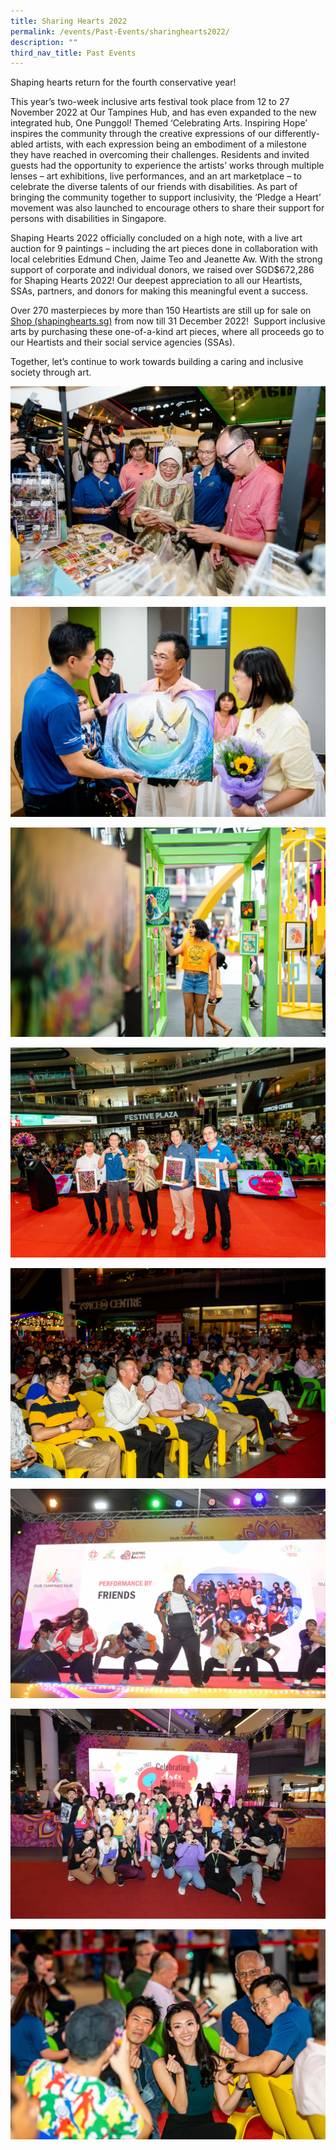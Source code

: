 ```yaml
---
title: Sharing Hearts 2022
permalink: /events/Past-Events/sharinghearts2022/
description: ""
third_nav_title: Past Events
---
```

        

Shaping hearts return for the fourth conservative year! 

This year’s two-week inclusive arts festival took place from 12 to 27 November 2022 at Our Tampines Hub, and has even expanded to the new integrated hub, One Punggol! Themed ‘Celebrating Arts. Inspiring Hope’ inspires the community through the creative expressions of our differently-abled artists, with each expression being an embodiment of a milestone they have reached in overcoming their challenges. Residents and invited guests had the opportunity to experience the artists’ works through multiple lenses – art exhibitions, live performances, and an art marketplace – to celebrate the diverse talents of our friends with disabilities. As part of bringing the community together to support inclusivity, the ‘Pledge a Heart’ movement was also launched to encourage others to share their support for persons with disabilities in Singapore.

Shaping Hearts 2022 officially concluded on a high note, with a live art auction for 9 paintings – including the art pieces done in collaboration with local celebrities Edmund Chen, Jaime Teo and Jeanette Aw. With the strong support of corporate and individual donors, we raised over SGD$672,286 for Shaping Hearts 2022! Our deepest appreciation to all our Heartists, SSAs, partners, and donors for making this meaningful event a success.

Over 270 masterpieces by more than 150 Heartists are still up for sale on [Shop (shapinghearts.sg)](https://shop.shapinghearts.sg/shop) from now till 31 December 2022!  Support inclusive arts by purchasing these one-of-a-kind art pieces, where all proceeds go to our Heartists and their social service agencies (SSAs).

Together, let’s continue to work towards building a caring and inclusive society through art.

![](/images/Events/Past%20Events/Shaping%20Hearts%202022/008.jpg)

![](/images/Events/Past%20Events/Shaping%20Hearts%202022/002.jpg)

![](/images/Events/Past%20Events/Shaping%20Hearts%202022/011.jpg)

![](/images/Events/Past%20Events/Shaping%20Hearts%202022/012.jpg)

![](/images/Events/Past%20Events/Shaping%20Hearts%202022/013.jpg)

![](/images/Events/Past%20Events/Shaping%20Hearts%202022/005.jpg)

![](/images/Events/Past%20Events/Shaping%20Hearts%202022/006.jpg)

![](/images/Events/Past%20Events/Shaping%20Hearts%202022/014.jpg)